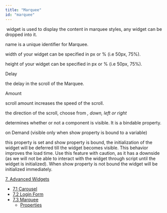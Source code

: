 ```yaml
---
title: "Marquee"
id: "marquee"
---
```


 widget is used to display the content in marquee styles, any widget can be dropped into it.

name is a unique identifier for Marquee.

width of your widget can be specified in px or % (i.e 50px, 75%).

height of your widget can be specified in px or % (i.e 50px, 75%).

Delay

the delay in the scroll of the Marquee.

Amount

scroll amount increases the speed of the scroll.

the direction of the scroll, choose from _, down, left or right_

determines whether or not a component is visible. It is a bindable property.

on Demand (visible only when show property is bound to a variable)

this property is set and show property is bound, the initialization of the widget will be deferred till the widget becomes visible. This behavior improves the load time. Use this feature with caution, as it has a downside (as we will not be able to interact with the widget through script until the widget is initialized). When show property is not bound the widget will be initialized immediately.

[7\. Advanced Widgets](/learn/app-development/widgets/widget-library/#advanced)

- [7.1 Carousel](/learn/app-development/widgets/advanced/carousel/)
- [7.2 Login Form](/learn/app-development/widgets/advanced/login-form/)
- [7.3 Marquee](/learn/app-development/widgets/advanced/marquee/)
    - [Properties](#properties)
